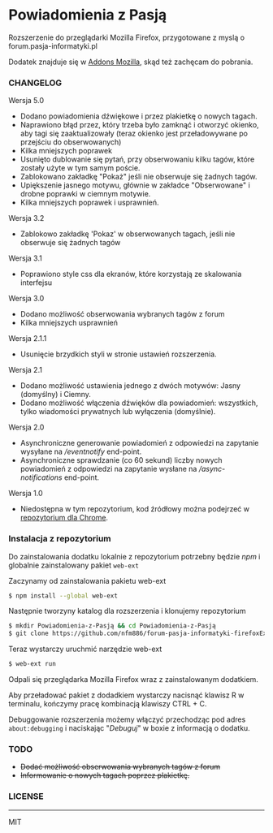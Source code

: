 # Powiadomienia z Pasją

Rozszerzenie do przeglądarki Mozilla Firefox, przygotowane z myslą o forum.pasja-informatyki.pl

Dodatek znajduje się w [Addons Mozilla](https://addons.mozilla.org/pl/firefox/addon/powiadomienia-z-pasją/), skąd też zachęcam do pobrania.

### CHANGELOG
Wersja 5.0
  - Dodano powiadomienia dźwiękowe i przez plakietkę o nowych tagach.
  - Naprawiono błąd przez, który trzeba było zamknąć i otworzyć okienko, aby tagi się zaaktualizowały (teraz okienko jest przeładowywane po przejściu do obserwowanych)
  - Kilka mniejszych poprawek
  - Usunięto dublowanie się pytań, przy obserwowaniu kilku tagów, które zostały użyte w tym samym poście.
  - Zablokowano zakładkę "Pokaż" jeśli nie obserwuje się żadnych tagów.
  - Upiększenie jasnego motywu, głównie w zakładce "Obserwowane" i drobne poprawki w ciemnym motywie.
  - Kilka mniejszych poprawek i usprawnień.
  
Wersja 3.2
  - Zablokowo zakładkę 'Pokaz' w obserwowanych tagach, jeśli nie obserwuje się żadnych tagów

Wersja 3.1
  - Poprawiono style css dla ekranów, które korzystają ze skalowania interfejsu

Wersja 3.0
  - Dodano możliwość obserwowania wybranych tagów z forum
  - Kilka mniejszych usprawnień

Wersja 2.1.1
 - Usunięcie brzydkich styli w stronie ustawień rozszerzenia.

Wersja 2.1
  - Dodano możliwość ustawienia jednego z dwóch motywów: Jasny (domyślny) i Ciemny.
  - Dodano możliwość włączenia dźwięków dla powiadomień: wszystkich, tylko wiadomości prywatnych lub wyłączenia (domyślnie).

Wersja 2.0
 - Asynchroniczne generowanie powiadomień z odpowiedzi na zapytanie wysyłane na */eventnotify* end-point.
 - Asynchroniczne sprawdzanie (co 60 sekund) liczby nowych powiadomień z odpowiedzi na zapytanie wysłane na */async-notifications* end-point.
 
Wersja 1.0
 - Niedostępna w tym repozytorium, kod źródłowy można podejrzeć w [repozytorium dla Chrome](https://github.com/nfm886/forum-pasja-informatyki-chromeExtension).

### Instalacja z repozytorium

Do zainstalowania dodatku lokalnie z repozytorium potrzebny będzie *npm* i globalnie zainstalowany pakiet ```web-ext```

Zaczynamy od zainstalowania pakietu web-ext

```sh
$ npm install --global web-ext
```

Następnie tworzyny katalog dla rozszerzenia i klonujemy repozytorium

```sh
$ mkdir Powiadomienia-z-Pasją && cd Powiadomienia-z-Pasją
$ git clone https://github.com/nfm886/forum-pasja-informatyki-firefoxExtension.git .
```

Teraz wystarczy uruchmić narzędzie web-ext
```sh
$ web-ext run
```

Odpali się przeglądarka Mozilla Firefox wraz z zainstalowanym dodatkiem.

Aby przeładować pakiet z dodadkiem wystarczy nacisnąć klawisz R w terminalu, kończymy pracę kombinacją klawiszy CTRL + C.

Debuggowanie rozszerzenia możemy włączyć przechodząc pod adres ```about:debugging``` i naciskając "*Debuguj*" w boxie z informacją o dodatku.

### TODO

  - ~~Dodać możliwość obserwowania wybranych tagów z forum~~
  - ~~Informowanie o nowych tagach poprzez plakietkę.~~

### LICENSE
----

MIT
